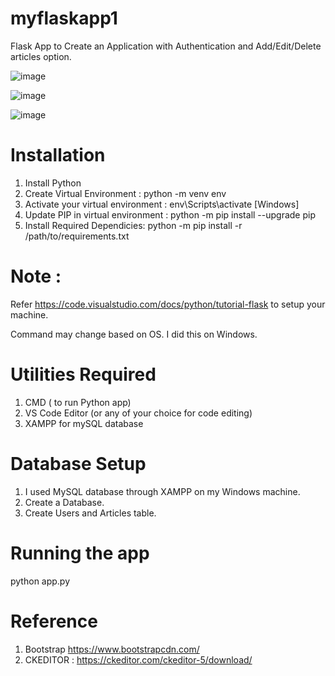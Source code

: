 # myflaskapp1
Flask App to Create an Application with Authentication and Add/Edit/Delete articles option.

![image](https://user-images.githubusercontent.com/70486168/123010985-9f378f00-d38d-11eb-8f00-20e7d57669f2.png)

![image](https://user-images.githubusercontent.com/70486168/123011042-b9716d00-d38d-11eb-869c-99465881eb0e.png)

![image](https://user-images.githubusercontent.com/70486168/123011064-c2fad500-d38d-11eb-8b78-750737488526.png)


# Installation
1. Install Python
2. Create Virtual Environment : python -m venv env 
3. Activate your virtual environment : env\Scripts\activate [Windows]
4. Update PIP in virtual environment : python -m pip install --upgrade pip
5. Install Required Dependicies: python -m pip install -r /path/to/requirements.txt
# Note : 
  Refer https://code.visualstudio.com/docs/python/tutorial-flask to setup your machine.

Command may change based on OS. I did this on Windows.

# Utilities Required
1. CMD ( to run Python app)
2. VS Code Editor (or any of your choice for code editing)
3. XAMPP for mySQL database

# Database Setup
1. I used MySQL database through XAMPP on my Windows machine.
2. Create a Database.
3. Create Users and Articles table.

# Running the app
python app.py

# Reference
1. Bootstrap https://www.bootstrapcdn.com/
2. CKEDITOR : https://ckeditor.com/ckeditor-5/download/


